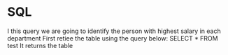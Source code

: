 # SQL
I this query we are going to identify the person with highest salary in each department
First retiee the table using the query below:
SELECT * FROM test
It returns the table


